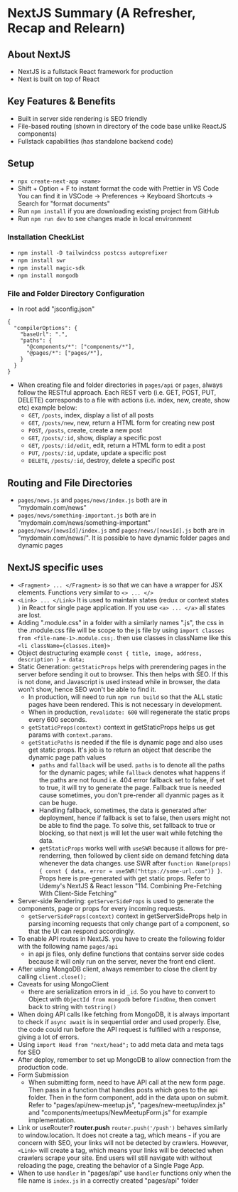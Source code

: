 # NextJS Summary (A Refresher, Recap and Relearn)
## About NextJS
- NextJS is a fullstack React framework for production
- Next is built on top of React

## Key Features & Benefits
- Built in server side rendering is SEO friendly
- File-based routing (shown in directory of the code base unlike ReactJS components)
- Fullstack capabilities (has standalone backend code)

## Setup
- `npx create-next-app <name>`
- Shift + Option + F to instant format the code with Prettier in VS Code You can find it in VSCode -> Preferences -> Keyboard Shortcuts -> Search for "format documents"
- Run `npm install` if you are downloading existing project from GitHub
- Run `npm run dev` to see changes made in local environment

### Installation CheckList
- `npm install -D tailwindcss postcss autoprefixer`
- `npm install swr`
- `npm install magic-sdk`
- `npm install mongodb`

### File and Folder Directory Configuration
- In root add "jsconfig.json"
```
{
  "compilerOptions": {
    "baseUrl": ".",
    "paths": {
      "@components/*": ["components/*"],
      "@pages/*": ["pages/*"],
    }
  }
}
```
- When creating file and folder directories in `pages/api` or `pages`, always follow the RESTful approach. Each REST verb (i.e. GET, POST, PUT, DELETE) corresponds to a file with actions (i.e. index, new, create, show etc) example below:
  - `GET`, `/posts`, index, display a list of all posts
  - `GET`, `/posts/new`, new, return a HTML form for creating new post
  - `POST`, `/posts`, create, create a new post
  - `GET`, `/posts/:id`, show, display a specific post
  - `GET`, `/posts/:id/edit`, edit, return a HTML form to edit a post
  - `PUT`, `/posts/:id`, update, update a specific post
  - `DELETE`, `/posts/:id`, destroy, delete a specific post

## Routing and File Directories
- `pages/news.js` and `pages/news/index.js` both are in "mydomain.com/news"
- `pages/news/something-important.js` both are in "mydomain.com/news/something-important"
- `pages/news/[newsId]/index.js` and `pages/news/[newsId].js` both are in "mydomain.com/news/<any other identifier>". It is possible to have dynamic folder pages and dynamic pages

## NextJS specific uses
- `<Fragment> ... </Fragment>` is so that we can have a wrapper for JSX elements. Functions very similar to `<> ... </>`
- `<Link> ... </Link>` It is used to maintain states (redux or context states ) in React for single page application. If you use `<a> ... </a>` all states are lost.
- Adding "<file-name-1>.module.css" in a folder with a similarly names "<file-name-1>.js", the css in the .module.css file will be scope to the js file by using `import classes from <file-name-1>.module.css;`. then use classes in className like this `<li className={classes.item}>`
- Object destructuring example `const { title, image, address, description } = data;`
- Static Generation: `getStaticProps` helps with prerendering pages in the server before sending it out to browser. This then helps with SEO. If this is not done, and Javascript is used instead while in browser, the data won't show, hence SEO won't be able to find it.
  - In production, will need to run `npm run build` so that the ALL static pages have been rendered. This is not necessary in development.
  - When in production, `revalidate: 600` will regenerate the static props every 600 seconds.
  - `getStaticProps(context)` context in getStaticProps helps us get params with `context.params`.  
  - `getStaticPaths` is needed if the file is dynamic page and also uses get static props. It's job is to return an object that describe the dynamic page path values
    - `paths` and `fallback` will be used. `paths` is to denote all the paths for the dynamic pages; while `fallback` denotes what happens if the paths are not found i.e. 404 error fallback set to false, if set to true, it will try to generate the page. Fallback true is needed cause sometimes, you don't pre-render all dyanmic pages as it can be huge.
    - Handling fallback, sometimes, the data is generated after deployment, hence if fallback is set to false, then users might not be able to find the page. To solve this, set fallback to true or blocking, so that next js will let the user wait while fetching the data.
    - `getStaticProps` works well with `useSWR` because it allows for pre-renderring, then followed by client side on demand fetching data whenever the data changes. use SWR after `function Name(props) { const { data, error = useSWR("https://some-url.com")} }`. Props here is pre-generated with get static props. Refer to Udemy's NextJS & React lesson "114. Combining Pre-Fetching With Client-Side Fetching"
- Server-side Rendering: `getServerSideProps` is used to generate the components, page or props for every incoming requests.
  - `getServerSideProps(context)` context in getServerSideProps help in parsing incoming requests that only change part of a component, so that the UI can respond accordingly.
- To enable API routes in NextJS. you have to create the following folder with the following name `pages/api`
  - in api js files, only define functions that contains server side codes because it will only run on the server, never the front end client. 
- After using MongoDB client, always remember to close the client by calling `client.close();`
- Caveats for using MongoClient
  - there are serialization errors in id `_id`. So you have to convert to Object with `ObjectId from mongodb` before `findOne`, then convert back to string with `toString()`
- When doing API calls like fetching from MongoDB, it is always important to check if `async await` is in sequential order and used properly. Else, the code could run before the API request is fulfilled with a response, giving a lot of errors.
- Using `import Head from "next/head";` to add meta data and meta tags for SEO
- After deploy, remember to set up MongoDB to allow connection from the production code.
- Form Submission
  - When submitting form, need to have API call at the new form page. Then pass in a function that handles posts which goes to the api folder. Then in the form component, add in the data upon on submit. Refer to "pages/api/new-meetup.js", "pages/new-meetup/index.js" and "components/meetups/NewMeetupForm.js" for example implementation. 
- Link or useRouter?
**router.push**
`router.push('/push')` behaves similarly to window.location. It does not create a <a> tag, which means - if you are concern with SEO, your links will not be detected by crawlers.
**<Link>**
However, `<Link>` will create a <a> tag, which means your links will be detected when crawlers scrape your site. End users will still navigate with without reloading the page, creating the behavior of a Single Page App.
- When to use `handler` in "pages/api"
use `handler` functions only when the file name is `index.js` in a correctly created "pages/api" folder